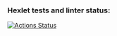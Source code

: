 ### Hexlet tests and linter status:
[![Actions Status](https://github.com/irina-vadimovna/layout-designer-positioning-project-56/actions/workflows/hexlet-check.yml/badge.svg)](https://github.com/irina-vadimovna/layout-designer-positioning-project-56/actions)
